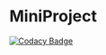 # MiniProject
[![Codacy Badge](https://app.codacy.com/project/badge/Grade/77836e3fcfbb4e4db6250201f6c2541f)](https://www.codacy.com/gh/99002543/MiniProject/dashboard?utm_source=github.com&amp;utm_medium=referral&amp;utm_content=99002543/MiniProject&amp;utm_campaign=Badge_Grade)
